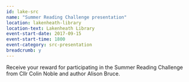 ```yaml
---
id: lake-src
name: "Summer Reading Challenge presentation"
location: lakenheath-library
location-text: Lakenheath Library
event-start-date: 2017-09-15
event-start-time: 1800
event-category: src-presentation
breadcrumb: y
---
```


Receive your reward for participating in the Summer Reading Challenge from Cllr Colin Noble and author Alison Bruce.
